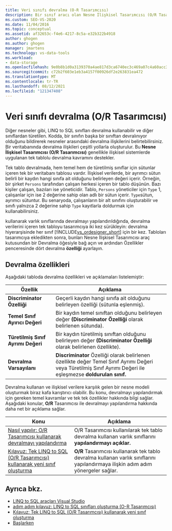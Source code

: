 ```yaml
---
title: Veri sınıfı devralma (O-R Tasarımcısı)
description: Bir sınıf aracı olan Nesne İlişkisel Tasarımcısı (O/R Tasarımcısı) içinde veri LINQ to SQL devralma ile Visual Studio.
ms.custom: SEO-VS-2020
ms.date: 11/04/2016
ms.topic: conceptual
ms.assetid: af32653c-f4e6-4217-8c5a-e32b322b4918
author: ghogen
ms.author: ghogen
manager: jmartens
ms.technology: vs-data-tools
ms.workload:
- data-storage
ms.openlocfilehash: 9e0b8b1d0a3139370a4ae817d3ca6740ec3c469a07c4a60acc3e5f0883ae4ce9
ms.sourcegitcommit: c72b2f603e1eb3a4157f00926df2e263831ea472
ms.translationtype: MT
ms.contentlocale: tr-TR
ms.lasthandoff: 08/12/2021
ms.locfileid: "121347408"
---
```

# <a name="data-class-inheritance-or-designer"></a>Veri sınıfı devralma (O/R Tasarımcısı)

Diğer nesneler gibi, LINQ to SQL sınıfları devralma kullanabilir ve diğer sınıflardan türetilen. Kodda, bir sınıfın başka bir sınıftan devralınıyor olduğunu bildirerek nesneler arasındaki devralma ilişkilerini belirtebilirsiniz. Bir veritabanında devralma ilişkileri çeşitli yollarla oluşturulur. Bu **Nesne İlişkisel Tasarımcısı** **(O/R Tasarımcısı)** genellikle ilişkisel sistemlerde uygulanan tek tablolu devralma kavramını destekler.

Tek tablo devralmada, hem temel hem de türetilmiş sınıflar için sütunlar içeren tek bir veritabanı tablosu vardır. İlişkisel verilerde, bir ayrımcı sütun belirli bir kaydın hangi sınıfa ait olduğunu belirleyen değeri içerir. Örneğin, bir şirket `Persons` tarafından çalışan herkesi içeren bir tablo düşünün. Bazı kişiler çalışan, bazıları ise yöneticidir. Tablo, `Persons` yöneticiler için `Type` 1, çalışanlar için ise 2 değerine sahip olan adlı bir sütun içerir. `Type`sütun, ayrımcı sütuntur. Bu senaryoda, çalışanların bir alt sınıfını oluşturabilir ve sınıfı yalnızca 2 değerine sahip `Type` kayıtlarla doldurmak için kullanabilirsiniz.

kullanarak varlık sınıflarında devralmayı yapılandırıldığında, devralma verilerini içeren tek tabloyu tasarımcıya iki kez sürükleyin: devralma hiyerarşisinde her sınıf [!INCLUDE[vs_ordesigner_short](../data-tools/includes/vs_ordesigner_short_md.md)] için bir kez. Tabloları tasarımcıya ekledikten sonra, bunları Nesne İlişkisel Tasarımcısı araç  kutusundan bir Devralma öğesiyle bağ açın ve ardından Özellikler penceresinde dört devralma **özelliği** ayarlayın.

## <a name="inheritance-properties"></a>Devralma özellikleri

Aşağıdaki tabloda devralma özellikleri ve açıklamaları listelemiştir:

|Özellik|Açıklama|
|--------------|-----------------|
|**Discriminator Özelliği**|Geçerli kaydın hangi sınıfa ait olduğunu belirleyen özelliği (sütunla eşlenmiş).|
|**Temel Sınıf Ayırıcı Değeri**|Bir kaydın temel sınıftan olduğunu belirleyen değer **(Discriminator Özelliği** olarak belirlenen sütunda).|
|**Türetilmiş Sınıf Ayrımı Değeri**|Bir kaydın türetilmiş sınıftan olduğunu belirleyen değer **(Discriminator Özelliği** olarak belirlenen özellikte).|
|**Devralma Varsayılanı**|**Discriminator** Özelliği olarak belirlenen özellikte değer Temel Sınıf Ayrımı Değeri  veya Türetilmiş Sınıf Ayrımı Değeri ile eşleşmezse **doldurulan sınıf.**|

Devralma kullanan ve ilişkisel verilere karşılık gelen bir nesne modeli oluşturmak biraz kafa karıştırıcı olabilir. Bu konu, devralmayı yapılandırmak için gereken temel kavramlar ve tek tek özellikler hakkında bilgi sağlar. Aşağıdaki konular, **O/R** Tasarımcısı ile devralmayı yapılandırma hakkında daha net bir açıklama sağlar.

|Konu|Açıklama|
|-----------|-----------------|
|[Nasıl yapılır: O/R Tasarımcısı kullanarak devralmayı yapılandırma](../data-tools/how-to-configure-inheritance-by-using-the-o-r-designer.md)|O/R Tasarımcısı kullanılarak tek tablo devralma kullanan varlık sınıflarını **yapılandırmayı açıklar.**|
|[Kılavuz: Tek LINQ to SQL (O/R Tasarımcısı) kullanarak yeni sınıf oluşturma](../data-tools/walkthrough-creating-linq-to-sql-classes-by-using-single-table-inheritance-o-r-designer.md)|**O/R** Tasarımcısı kullanarak tek tablo devralma kullanan varlık sınıflarını yapılandırmaya ilişkin adım adım yönergeler sağlar.|

## <a name="see-also"></a>Ayrıca bkz.

- [LINQ to SQL araçları Visual Studio](../data-tools/linq-to-sql-tools-in-visual-studio2.md)
- [adım adım kılavuz: LINQ to SQL sınıfları oluşturma (O-R Tasarımcısı)](how-to-create-linq-to-sql-classes-mapped-to-tables-and-views-o-r-designer.md)
- [Kılavuz: Tek LINQ to SQL (O/R Tasarımcısı) kullanarak yeni sınıf oluşturma](../data-tools/walkthrough-creating-linq-to-sql-classes-by-using-single-table-inheritance-o-r-designer.md)
- [Başlarken](/dotnet/framework/data/adonet/sql/linq/getting-started)
